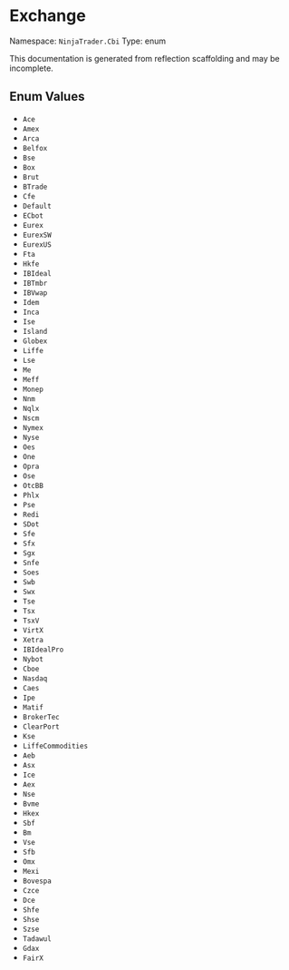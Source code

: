 # Exchange

Namespace: `NinjaTrader.Cbi`
Type: enum

This documentation is generated from reflection scaffolding and may be incomplete.

## Enum Values
- `Ace`
- `Amex`
- `Arca`
- `Belfox`
- `Bse`
- `Box`
- `Brut`
- `BTrade`
- `Cfe`
- `Default`
- `ECbot`
- `Eurex`
- `EurexSW`
- `EurexUS`
- `Fta`
- `Hkfe`
- `IBIdeal`
- `IBTmbr`
- `IBVwap`
- `Idem`
- `Inca`
- `Ise`
- `Island`
- `Globex`
- `Liffe`
- `Lse`
- `Me`
- `Meff`
- `Monep`
- `Nnm`
- `Nqlx`
- `Nscm`
- `Nymex`
- `Nyse`
- `Oes`
- `One`
- `Opra`
- `Ose`
- `OtcBB`
- `Phlx`
- `Pse`
- `Redi`
- `SDot`
- `Sfe`
- `Sfx`
- `Sgx`
- `Snfe`
- `Soes`
- `Swb`
- `Swx`
- `Tse`
- `Tsx`
- `TsxV`
- `VirtX`
- `Xetra`
- `IBIdealPro`
- `Nybot`
- `Cboe`
- `Nasdaq`
- `Caes`
- `Ipe`
- `Matif`
- `BrokerTec`
- `ClearPort`
- `Kse`
- `LiffeCommodities`
- `Aeb`
- `Asx`
- `Ice`
- `Aex`
- `Nse`
- `Bvme`
- `Hkex`
- `Sbf`
- `Bm`
- `Vse`
- `Sfb`
- `Omx`
- `Mexi`
- `Bovespa`
- `Czce`
- `Dce`
- `Shfe`
- `Shse`
- `Szse`
- `Tadawul`
- `Gdax`
- `FairX`
